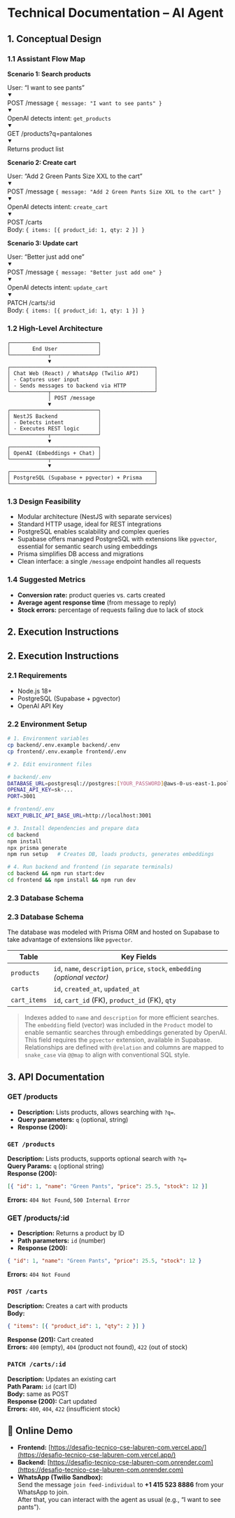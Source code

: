 # Technical Documentation – AI Agent

## 1. Conceptual Design

### 1.1 Assistant Flow Map

**Scenario 1: Search products**

User: “I want to see pants”  
 ⯆  
POST /message `{ message: "I want to see pants" }`  
 ⯆  
OpenAI detects intent: `get_products`  
 ⯆  
GET /products?q=pantalones  
 ⯆  
Returns product list

**Scenario 2: Create cart**

User: “Add 2 Green Pants Size XXL to the cart”  
 ⯆  
POST /message `{ message: "Add 2 Green Pants Size XXL to the cart" }`  
 ⯆  
OpenAI detects intent: `create_cart`  
 ⯆  
POST /carts  
Body: `{ items: [{ product_id: 1, qty: 2 }] }`

**Scenario 3: Update cart**

User: “Better just add one”  
 ⯆  
POST /message `{ message: "Better just add one" }`  
 ⯆  
OpenAI detects intent: `update_cart`  
 ⯆  
PATCH /carts/:id  
Body: `{ items: [{ product_id: 1, qty: 1 }] }`

### 1.2 High-Level Architecture

```
┌────────────────────────────┐
│       End User             │
└────────────┬───────────────┘
             ▼
┌──────────────────────────────────────────────┐
│ Chat Web (React) / WhatsApp (Twilio API)     │
│ - Captures user input                        │
│ - Sends messages to backend via HTTP         │
└────────────┬─────────────────────────────────┘
             │ POST /message
             ▼
┌────────────────────────────┐
│ NestJS Backend             │
│ - Detects intent           │
│ - Executes REST logic      │
└────────────┬───────────────┘
             ▼
┌────────────────────────────┐
│ OpenAI (Embeddings + Chat) │
└────────────┬───────────────┘
             ▼
┌──────────────────────────────────────────────┐
│ PostgreSQL (Supabase + pgvector) + Prisma    │
└──────────────────────────────────────────────┘
```

### 1.3 Design Feasibility

- Modular architecture (NestJS with separate services)
- Standard HTTP usage, ideal for REST integrations
- PostgreSQL enables scalability and complex queries
- Supabase offers managed PostgreSQL with extensions like `pgvector`, essential for semantic search using embeddings
- Prisma simplifies DB access and migrations
- Clean interface: a single `/message` endpoint handles all requests

### 1.4 Suggested Metrics

- **Conversion rate:** product queries vs. carts created
- **Average agent response time** (from message to reply)
- **Stock errors:** percentage of requests failing due to lack of stock

## 2. Execution Instructions

## 2. Execution Instructions

### 2.1 Requirements

- Node.js 18+
- PostgreSQL (Supabase + pgvector)
- OpenAI API Key

### 2.2 Environment Setup

```bash
# 1. Environment variables
cp backend/.env.example backend/.env
cp frontend/.env.example frontend/.env

# 2. Edit environment files

# backend/.env
DATABASE_URL=postgresql://postgres:[YOUR_PASSWORD]@aws-0-us-east-1.pooler.supabase.com:5432/postgres
OPENAI_API_KEY=sk-...
PORT=3001

# frontend/.env
NEXT_PUBLIC_API_BASE_URL=http://localhost:3001

# 3. Install dependencies and prepare data
cd backend
npm install
npx prisma generate
npm run setup   # Creates DB, loads products, generates embeddings

# 4. Run backend and frontend (in separate terminals)
cd backend && npm run start:dev
cd frontend && npm install && npm run dev
```

### 2.3 Database Schema

### 2.3 Database Schema

The database was modeled with Prisma ORM and hosted on Supabase to take advantage of extensions like `pgvector`.

| Table        | Key Fields                                                                     |
| ------------ | ------------------------------------------------------------------------------ |
| `products`   | `id`, `name`, `description`, `price`, `stock`, `embedding` _(optional vector)_ |
| `carts`      | `id`, `created_at`, `updated_at`                                               |
| `cart_items` | `id`, `cart_id` (FK), `product_id` (FK), `qty`                                 |

> Indexes added to `name` and `description` for more efficient searches.  
> The `embedding` field (vector) was included in the `Product` model to enable semantic searches through embeddings generated by OpenAI. This field requires the `pgvector` extension, available in Supabase.
> Relationships are defined with `@relation` and columns are mapped to `snake_case` via `@@map` to align with conventional SQL style.

## 3. API Documentation

### GET /products

- **Description:** Lists products, allows searching with `?q=`.
- **Query parameters:** `q` (optional, string)
- **Response (200):**

### `GET /products`

**Description:** Lists products, supports optional search with `?q=`  
**Query Params:** `q` (optional string)  
**Response (200):**

```json
[{ "id": 1, "name": "Green Pants", "price": 25.5, "stock": 12 }]
```

**Errors:** `404 Not Found`, `500 Internal Error`

### GET /products/:id

- **Description:** Returns a product by ID
- **Path parameters:** `id` (number)
- **Response (200):**

```json
{ "id": 1, "name": "Green Pants", "price": 25.5, "stock": 12 }
```

**Errors:** `404 Not Found`

### `POST /carts`

**Description:** Creates a cart with products  
**Body:**

```json
{ "items": [{ "product_id": 1, "qty": 2 }] }
```

**Response (201):** Cart created  
**Errors:** `400` (empty), `404` (product not found), `422` (out of stock)

### `PATCH /carts/:id`

**Description:** Updates an existing cart  
**Path Param:** `id` (cart ID)  
**Body:** same as POST  
**Response (200):** Cart updated  
**Errors:** `400`, `404`, `422` (insufficient stock)

## 🧪 Online Demo

- **Frontend:** [https://desafio-tecnico-cse-laburen-com.vercel.app/](https://desafio-tecnico-cse-laburen-com.vercel.app/)
- **Backend:** [https://desafio-tecnico-cse-laburen-com.onrender.com](https://desafio-tecnico-cse-laburen-com.onrender.com)
- **WhatsApp (Twilio Sandbox):**  
  Send the message `join feed-individual` to **+1 415 523 8886** from your WhatsApp to join.  
  After that, you can interact with the agent as usual (e.g., “I want to see pants”).
